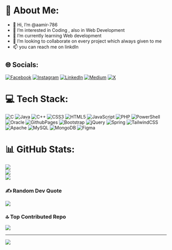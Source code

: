 
# 💫 About Me:
- 👋 Hi, I’m @aamir-786 <br>
- 👀 I’m interested in Coding , also in Web Development<br>
- 🌱 I’m currently learning Web development <br>
- 💞️ I’m looking to collaborate on every project which always given to me<br>
- 📫 you can reach me on linkdIn


## 🌐 Socials:
[![Facebook](https://img.shields.io/badge/Facebook-%231877F2.svg?logo=Facebook&logoColor=white)](https://www.facebook.com/amirhussain.mangrio.737/) [![Instagram](https://img.shields.io/badge/Instagram-%23E4405F.svg?logo=Instagram&logoColor=white)](https://instagram.com/aamirmangrio786) [![LinkedIn](https://img.shields.io/badge/LinkedIn-%230077B5.svg?logo=linkedin&logoColor=white)](https://www.linkedin.com/in/aamir-hussain-b0b3bb234/) [![Medium](https://img.shields.io/badge/Medium-12100E?logo=medium&logoColor=white)](https://medium.com/@aa) [![X](https://img.shields.io/badge/X-black.svg?logo=X&logoColor=white)](https://x.com/mr___amir) 

# 💻 Tech Stack:
![C](https://img.shields.io/badge/c-%2300599C.svg?style=flat&logo=c&logoColor=white) ![Java](https://img.shields.io/badge/java-%23ED8B00.svg?style=flat&logo=openjdk&logoColor=white) ![C++](https://img.shields.io/badge/c++-%2300599C.svg?style=flat&logo=c%2B%2B&logoColor=white) ![CSS3](https://img.shields.io/badge/css3-%231572B6.svg?style=flat&logo=css3&logoColor=white) ![HTML5](https://img.shields.io/badge/html5-%23E34F26.svg?style=flat&logo=html5&logoColor=white) ![JavaScript](https://img.shields.io/badge/javascript-%23323330.svg?style=flat&logo=javascript&logoColor=%23F7DF1E) ![PHP](https://img.shields.io/badge/php-%23777BB4.svg?style=flat&logo=php&logoColor=white) ![PowerShell](https://img.shields.io/badge/PowerShell-%235391FE.svg?style=flat&logo=powershell&logoColor=white) ![Oracle](https://img.shields.io/badge/Oracle-F80000?style=flat&logo=oracle&logoColor=white) ![GithubPages](https://img.shields.io/badge/github%20pages-121013?style=flat&logo=github&logoColor=white) ![Bootstrap](https://img.shields.io/badge/bootstrap-%238511FA.svg?style=flat&logo=bootstrap&logoColor=white) ![jQuery](https://img.shields.io/badge/jquery-%230769AD.svg?style=flat&logo=jquery&logoColor=white) ![Spring](https://img.shields.io/badge/spring-%236DB33F.svg?style=flat&logo=spring&logoColor=white) ![TailwindCSS](https://img.shields.io/badge/tailwindcss-%2338B2AC.svg?style=flat&logo=tailwind-css&logoColor=white) ![Apache](https://img.shields.io/badge/apache-%23D42029.svg?style=flat&logo=apache&logoColor=white) ![MySQL](https://img.shields.io/badge/mysql-%2300000f.svg?style=flat&logo=mysql&logoColor=white) ![MongoDB](https://img.shields.io/badge/MongoDB-%234ea94b.svg?style=flat&logo=mongodb&logoColor=white) ![Figma](https://img.shields.io/badge/figma-%23F24E1E.svg?style=flat&logo=figma&logoColor=white)
# 📊 GitHub Stats:
![](https://github-readme-stats.vercel.app/api?username=aamir-786&theme=dark&hide_border=false&include_all_commits=false&count_private=false)<br/>
![](https://github-readme-streak-stats.herokuapp.com/?user=aamir-786&theme=dark&hide_border=false)<br/>
![](https://github-readme-stats.vercel.app/api/top-langs/?username=aamir-786&theme=dark&hide_border=false&include_all_commits=false&count_private=false&layout=compact)

### ✍️ Random Dev Quote
![](https://quotes-github-readme.vercel.app/api?type=horizontal&theme=radical)

### 🔝 Top Contributed Repo
![](https://github-contributor-stats.vercel.app/api?username=aamir-786&limit=5&theme=dark&combine_all_yearly_contributions=true)

---
[![](https://visitcount.itsvg.in/api?id=aamir-786&icon=0&color=0)](https://visitcount.itsvg.in)

<!-- Proudly created with GPRM ( https://gprm.itsvg.in ) -->
